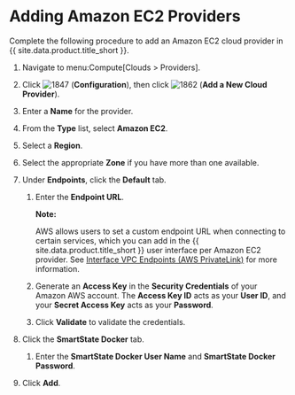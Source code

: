 # Adding Amazon EC2 Providers

Complete the following procedure to add an Amazon EC2 cloud provider in
{{ site.data.product.title_short }}.

1.  Navigate to menu:Compute\[Clouds \> Providers\].

2.  Click ![1847](../images/1847.png) (**Configuration**), then click
    ![1862](../images/1862.png) (**Add a New Cloud Provider**).

3.  Enter a **Name** for the provider.

4.  From the **Type** list, select **Amazon EC2**.

5.  Select a **Region**.

6.  Select the appropriate **Zone** if you have more than one available.

7.  Under **Endpoints**, click the **Default** tab.

    1.  Enter the **Endpoint URL**.

        **Note:**

        AWS allows users to set a custom endpoint URL when connecting to
        certain services, which you can add in the
        {{ site.data.product.title_short }} user interface per Amazon EC2 provider.
        See [Interface VPC Endpoints (AWS
        PrivateLink)](https://docs.aws.amazon.com/AmazonVPC/latest/UserGuide/vpce-interface.html)
        for more information.

        </div>

    2.  Generate an **Access Key** in the **Security Credentials** of
        your Amazon AWS account. The **Access Key ID** acts as your
        **User ID**, and your **Secret Access Key** acts as your
        **Password**.

    3.  Click **Validate** to validate the credentials.

8.  Click the **SmartState Docker** tab.

    1.  Enter the **SmartState Docker User Name** and **SmartState
        Docker Password**.

9.  Click **Add**.
